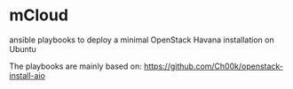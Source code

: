 mCloud
======

ansible playbooks to deploy a minimal OpenStack Havana installation on Ubuntu

The playbooks are mainly based on: https://github.com/Ch00k/openstack-install-aio
